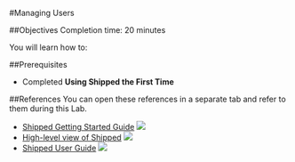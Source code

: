 #Managing Users





##Objectives
Completion time: 20 minutes

You will learn how to:




##Prerequisites

- Completed **Using Shipped the First Time**


##References
You can open these references in a separate tab and refer to them during this Lab.


- <a href="#" target="_blank">Shipped Getting Started Guide</a> <img src="assets/icon-open-link.jpg">
- <a href="https://cisco.jiveon.com/docs/DOC-811787" target="_blank">High-level view of Shipped</a> <img src="assets/icon-open-link.jpg">
- <a href="#" target="_blank">Shipped User Guide</a> <img src="assets/icon-open-link.jpg">






